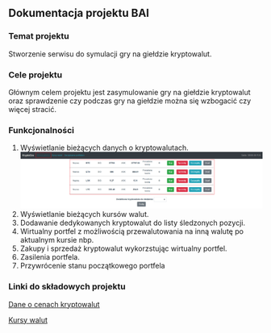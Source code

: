 ## Dokumentacja projektu BAI


### Temat projektu
Stworzenie serwisu do symulacji gry na giełdzie kryptowalut.

### Cele projektu
Głównym celem projektu jest zasymulowanie gry na giełdzie kryptowalut oraz sprawdzenie czy podczas gry na giełdzie można się wzbogacić czy więcej stracić.

### Funkcjonalności
1. Wyświetlanie bieżących danych o kryptowalutach.
![Lista kryptowalut](https://github.com/MonikaSajbura/BAI_Projekt_Doc/blob/master/screens/StronaG%C5%82%C3%B3wna1.png "Kryptowaluty lista")
2. Wyświetlanie bieżących kursów walut.
3. Dodawanie dedykowanych kryptowalut do listy śledzonych pozycji.
4. Wirtualny portfel z możliwością przewalutowania na inną walutę po aktualnym kursie nbp.
5. Zakupy i sprzedaż kryptowalut wykorzstując wirtualny portfel.
6. Zasilenia portfela.
7. Przywrócenie stanu początkowego portfela

### Linki do składowych projektu
[Dane o cenach kryptowalut](https://bitbay.net/pl/api-publiczne)

[Kursy walut](http://api.nbp.pl/)
